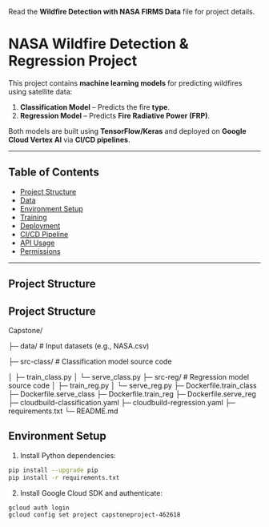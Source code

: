 Read the **Wildfire Detection with NASA FIRMS Data** file for project details.

# NASA Wildfire Detection & Regression Project

This project contains **machine learning models** for predicting wildfires using satellite data:

1. **Classification Model** – Predicts the fire **type**.
2. **Regression Model** – Predicts **Fire Radiative Power (FRP)**.

Both models are built using **TensorFlow/Keras** and deployed on **Google Cloud Vertex AI** via **CI/CD pipelines**.

---

## Table of Contents

- [Project Structure](#project-structure)  
- [Data](#data)  
- [Environment Setup](#environment-setup)  
- [Training](#training)  
- [Deployment](#deployment)  
- [CI/CD Pipeline](#cicd-pipeline)  
- [API Usage](#api-usage)  
- [Permissions](#permissions)  

---

## Project Structure

## Project Structure

Capstone/

├─ data/                     # Input datasets (e.g., NASA.csv)

├─ src-class/                # Classification model source code

│   ├─ train_class.py
│   └─ serve_class.py
├─ src-reg/                  # Regression model source code
│   ├─ train_reg.py
│   └─ serve_reg.py
├─ Dockerfile.train_class
├─ Dockerfile.serve_class
├─ Dockerfile.train_reg
├─ Dockerfile.serve_reg
├─ cloudbuild-classification.yaml
├─ cloudbuild-regression.yaml
├─ requirements.txt
└─ README.md


## Environment Setup

1. Install Python dependencies:

```bash
pip install --upgrade pip
pip install -r requirements.txt
```
2. Install Google Cloud SDK and authenticate:
```bash
gcloud auth login
gcloud config set project capstoneproject-462618
```


